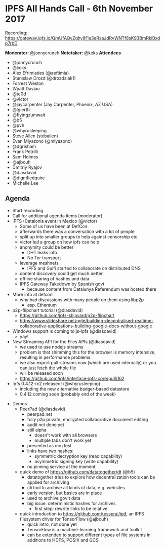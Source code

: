 # IPFS All Hands Call - 6th November 2017

Recording: https://gateway.ipfs.io/QmUfAQvZghy9f1e3eRsaJdRvWNTf8sK93BmRkiBxdp7rbD

**Moderator:**  @jonnycrunch
**Notetaker:**  @keks
**Attendees** 
* @jonnycrunch
* @keks
* Alex Efrimiades (@aeftimia)
* Stanislaw Drozd (@drozdziak1)
* Forrest Weston
* Wyatt Daviau
* @te0d
* @victor
* @jaycarpenter (Jay Carpenter, Phoenix, AZ USA)
* @lgierth
* @flyingzumwalt
* @b5
* @pvh
* @whyrusleeping
* Steve Allen (stebalien)
* Evan Miyazono (@miyazono)
* @dgrisham
* Frank Petrilli
* Sam Holmes
* @ajbouh
* Dmitriy Ryajov
* @diasdavid
* @dignifiedquire
* Michelle Lee

## Agenda    

<!-- Ensure notetaker is present before you begin -->
- Start recording
- Call for additional agenda items (moderator)
- IPFS+Catalonia event in Mexico (@victor)
    - Some of us have been at DefCon
    - afterwards there was a conversation with a lot of people
    - split up into smaller groups to help against censorship etc.
    - victor led a group on how ipfs can help
    - anonymity could be better
        - DHT leaks info
        - No Tor transport
    - leverage meshnets
        - IPFS and Guifi started to collaborate on distributed DNS
    - content discovery could get much better
    - offline sharing of hashes and data
    - IPFS Gateway Takedown by Spanish govt
        - because content from Catalunya Referendum was hosted there
- More info at defcon
    - why had discussions with many people on them using libp2p
        - esp. Ethereum
- p2p-flipchart tutorial (@diasdavid)
    - https://github.com/ipfs-shipyard/p2p-flipchart
    - https://www.slideshare.net/pgte/building-decentralised-realtime-collaborative-applications-building-google-docs-without-google
- Windows support is coming to js-ipfs (@diasdavid)
    - yay!
- New Streaming API for the Files APIs (@diasdavid)
    - we used to use nodejs streams
    - problem is that shimming this for the browser is memory intensive, resulting in performance problems
    - we also export pull-streams now (which are used internally) or you can just fetch the whole file
    - will be released soon
    - https://github.com/ipfs/interface-ipfs-core/pull/162
- Ipfs 0.4.12-rc2 released! (@whyrusleeping)
    - including the new alternative badger-based datastore
    - 0.4.12 coming soon (probably end of the week)

<!-- Add items above this line. Use this format:
  - Item (@your_name: @target_audience)
-->

- Demos
    - PeerPad (@diasdavid)
        - peerpad.net
        - fully p2p private, encrypted collaborative document editing
        - audit not done yet
        - still alpha
            - doesn't work with all browsers
            - multiple tabs don't work yet
        - presented as mozfest
        - links have two hashes:
            - symmetric decryption key (read capability)
            - asymmetric signing key (write capability)
        - no pinning service at the moment
    - quick demo of https://github.com/datatogether/dt (@b5)
        - datatogether tries to explore how decentralization tools can be applied for archiving
        - cli tool to archive all kinds of data, e.g. websites
        - early version, but basics are in place
        - used to archive gov't data
        - big issue: deterministic hashes for archives
            - first step: rewrite links to be relative
    - quick introduction to https://github.com/tesserai/iptf, an IPFS filesystem driver for TensorFlow (@ajbouh)
        - quick intro, not done yet
        - TensorFlow is a machine-learning framework and toolkit
        - can be extended to support different types of file systems in additions to HDFS, POSIX and GCS

<!-- After each call, it is the responsibility of the notetaker to save the last
version of the notes in a file in ipfs/pm/meeting-notes, by opening a branch and
submitting a PR. -->
